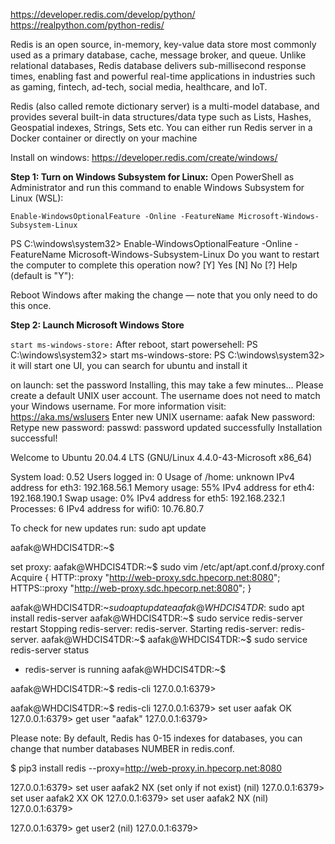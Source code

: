 https://developer.redis.com/develop/python/
https://realpython.com/python-redis/

Redis is an open source, in-memory, key-value data store most commonly used as a primary database,
cache, message broker, and queue. Unlike relational databases, Redis database delivers sub-millisecond
response times, enabling fast and powerful real-time applications in industries such as gaming,
fintech, ad-tech, social media, healthcare, and IoT.

Redis (also called remote dictionary server) is a multi-model database,
and provides several built-in data structures/data type such as Lists, Hashes,
Geospatial indexes, Strings, Sets etc. You can either run Redis server in a Docker
container or directly on your machine


Install on windows:
https://developer.redis.com/create/windows/

**Step 1: Turn on Windows Subsystem for Linux:**
Open PowerShell as Administrator and run this command to enable Windows Subsystem for Linux (WSL):

`Enable-WindowsOptionalFeature -Online -FeatureName Microsoft-Windows-Subsystem-Linux
`

PS C:\windows\system32>  Enable-WindowsOptionalFeature -Online -FeatureName Microsoft-Windows-Subsystem-Linux
Do you want to restart the computer to complete this operation now?
[Y] Yes  [N] No  [?] Help (default is "Y"):

Reboot Windows after making the change — note that you only need to do this once.

**Step 2: Launch Microsoft Windows Store**

` start ms-windows-store:
`
After reboot, start powersehell:
PS C:\windows\system32>  start ms-windows-store:
PS C:\windows\system32> it will start one UI, you can search for ubuntu and install it
 
on launch: set the password
Installing, this may take a few minutes...
Please create a default UNIX user account. The username does not need to match your Windows username.
For more information visit: https://aka.ms/wslusers
Enter new UNIX username: aafak
New password:
Retype new password:
passwd: password updated successfully
Installation successful! 

Welcome to Ubuntu 20.04.4 LTS (GNU/Linux 4.4.0-43-Microsoft x86_64)

  System load:    0.52      Users logged in:        0
  Usage of /home: unknown   IPv4 address for eth3:  192.168.56.1
  Memory usage:   55%       IPv4 address for eth4:  192.168.190.1
  Swap usage:     0%        IPv4 address for eth5:  192.168.232.1
  Processes:      6         IPv4 address for wifi0: 10.76.80.7

To check for new updates run: sudo apt update

aafak@WHDCIS4TDR:~$

set proxy:
aafak@WHDCIS4TDR:~$ sudo vim /etc/apt/apt.conf.d/proxy.conf
Acquire {
    HTTP::proxy "http://web-proxy.sdc.hpecorp.net:8080";
    HTTPS::proxy "http://web-proxy.sdc.hpecorp.net:8080";
}

aafak@WHDCIS4TDR:~$sudo apt update
aafak@WHDCIS4TDR:~$sudo apt install redis-server
aafak@WHDCIS4TDR:~$  sudo service redis-server restart
Stopping redis-server: redis-server.
Starting redis-server: redis-server.
aafak@WHDCIS4TDR:~$
aafak@WHDCIS4TDR:~$ sudo service redis-server status
 * redis-server is running
aafak@WHDCIS4TDR:~$

aafak@WHDCIS4TDR:~$ redis-cli
127.0.0.1:6379>

aafak@WHDCIS4TDR:~$ redis-cli
127.0.0.1:6379> set user aafak
OK
127.0.0.1:6379> get user
"aafak"
127.0.0.1:6379>

Please note: By default, Redis has 0-15 indexes for
databases, you can change that number databases NUMBER in redis.conf.


$ pip3 install redis --proxy=http://web-proxy.in.hpecorp.net:8080

127.0.0.1:6379> set user aafak2 NX     (set only if not exist)
(nil)
127.0.0.1:6379> set user aafak2 XX
OK
127.0.0.1:6379> set user aafak2 NX
(nil)
127.0.0.1:6379>

127.0.0.1:6379> get user2
(nil)
127.0.0.1:6379>